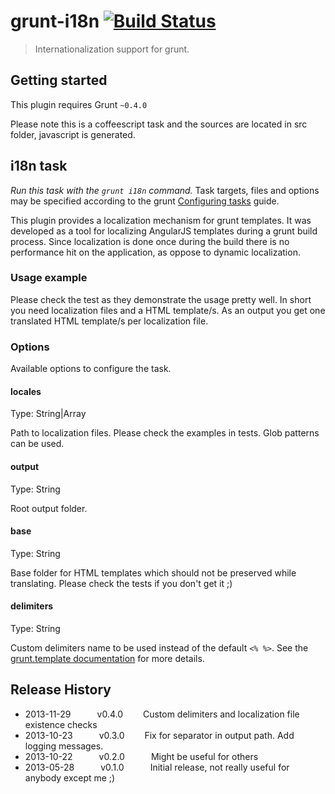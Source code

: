 # grunt-i18n [![Build Status](https://travis-ci.org/ca77y/grunt-i18n.png)](https://travis-ci.org/ca77y/grunt-i18n)

> Internationalization support for grunt.

## Getting started
This plugin requires Grunt `~0.4.0`

Please note this is a coffeescript task and the sources are located in src folder, javascript is generated.

## i18n task
_Run this task with the `grunt i18n` command._
Task targets, files and options may be specified according to the grunt [Configuring tasks](http://gruntjs.com/configuring-tasks) guide.

This plugin provides a localization mechanism for grunt templates. It was developed as a tool for localizing AngularJS templates during a grunt build process. Since localization is done once during the build there is no performance hit on the application, as oppose to dynamic localization.

### Usage example
Please check the test as they demonstrate the usage pretty well. In short you need localization files and a HTML template/s. As an output you get one translated HTML template/s per localization file.

### Options
Available options to configure the task.

#### locales
Type: String|Array

Path to localization files. Please check the examples in tests. Glob patterns can be used.

#### output
Type: String

Root output folder.

#### base
Type: String

Base folder for HTML templates which should not be preserved while translating. Please check the tests if you don't get it ;)

#### delimiters
Type: String

Custom delimiters name to be used instead of the default `<% %>`. See the [grunt.template documentation](http://gruntjs.com/api/grunt.template) for more details.

## Release History
* 2013-11-29   v0.4.0   Custom delimiters and localization file existence checks
* 2013-10-23   v0.3.0   Fix for separator in output path. Add logging messages.
* 2013-10-22   v0.2.0   Might be useful for others
* 2013-05-28   v0.1.0   Initial release, not really useful for anybody except me ;)